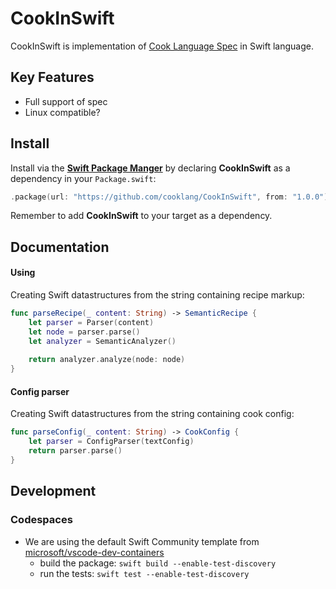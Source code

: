 # CookInSwift

CookInSwift is implementation of [Cook Language Spec](https://github.com/cooklang/spec) in Swift language.

## Key Features

- Full support of spec
- Linux compatible?

## Install

Install via the [**Swift Package Manger**](https://swift.org/package-manager/) by declaring **CookInSwift** as a dependency in your  `Package.swift`:

``` swift
.package(url: "https://github.com/cooklang/CookInSwift", from: "1.0.0")
```

Remember to add **CookInSwift** to your target as a dependency.

## Documentation

#### Using
Creating Swift datastructures from the string containing recipe markup:

```  swift
func parseRecipe(_ content: String) -> SemanticRecipe {
    let parser = Parser(content)
    let node = parser.parse()
    let analyzer = SemanticAnalyzer()
    
    return analyzer.analyze(node: node)
}
```

#### Config parser
Creating Swift datastructures from the string containing cook config:

```  swift
func parseConfig(_ content: String) -> CookConfig {
    let parser = ConfigParser(textConfig)
    return parser.parse()
}
```

## Development

### Codespaces

- We are using the default Swift Community template from [microsoft/vscode-dev-containers](https://github.com/microsoft/vscode-dev-containers/tree/main/containers/swift)
  - build the package: `swift build --enable-test-discovery`
  - run the tests: `swift test --enable-test-discovery`

